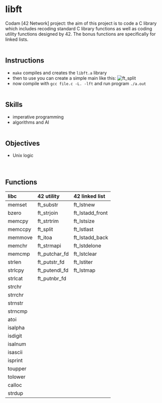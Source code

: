 # libft

Codam [42 Network] project: the aim of this project is to code a C library which includes recoding standard C library functions as well as coding utility functions designed by 42. The bonus functions are specifically for linked lists.
<br/><br/>

## Instructions
- `make` compiles and creates the `libft.a` library
- then to use you can create a simple main like this:
![ft_split](https://github.com/subsp4ce/pics/blob/master/ft_split.png "ft_split")
- now compile with `gcc file.c -L. -lft` and run program `./a.out`
<br/><br/>

## Skills
- imperative programming
- algorithms and AI
<br/><br/>

## Objectives
- Unix logic  
<br/><br/>

## Functions
| libc | 42 utility | 42 linked list |
| :------------- | :------------| :------------------- |
| memset | ft_substr | ft_lstnew |
| bzero | ft_strjoin | ft_lstadd_front |
| memcpy | ft_strtrim | ft_lstsize |
| memccpy | ft_split | ft_lstlast |
| memmove | ft_itoa | ft_lstadd_back |
| memchr | ft_strmapi | ft_lstdelone |
| memcmp | ft_putchar_fd | ft_lstclear |
| strlen | ft_putstr_fd | ft_lstiter |
| strlcpy | ft_putendl_fd | ft_lstmap |
| strlcat | ft_putnbr_fd | |
| strchr ||
| strrchr ||
| strnstr ||
| strncmp ||
| atoi ||
| isalpha ||
| isdigit ||
| isalnum ||
| isascii ||
| isprint ||
| toupper ||
| tolower ||
| calloc ||
| strdup ||

